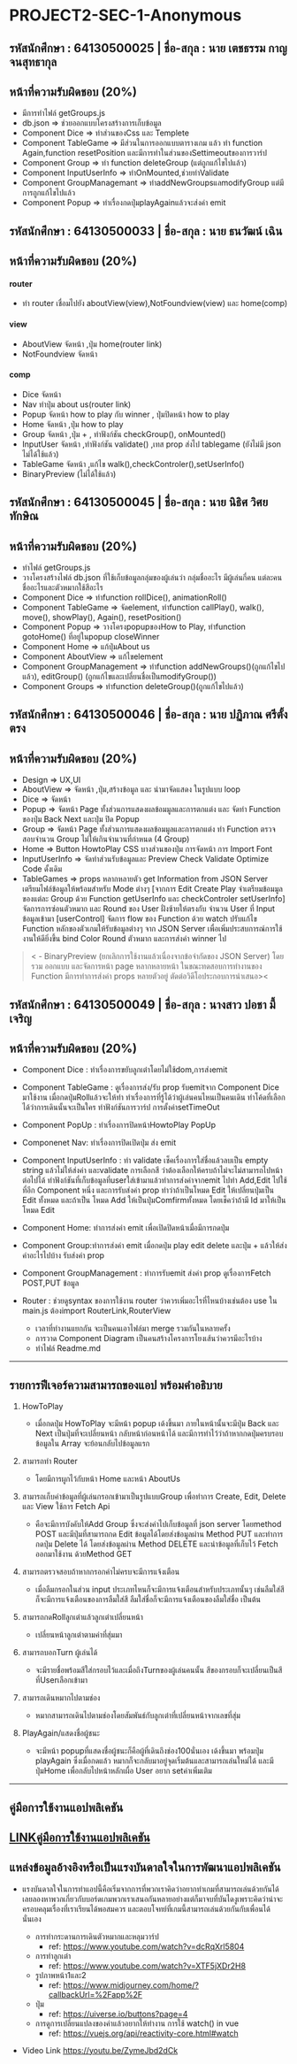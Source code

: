 # PROJECT2-SEC-1-Anonymous
## รหัสนักศึกษา : 64130500025 | ชื่อ-สกุล : นาย เตชธรรม กาญจนสุทธากุล
หน้าที่ความรับผิดชอบ (20%)
---
- มีการทำไฟล์ getGroups.js
- db.json => ช่วยออกแบบโครงสร้างการเก็บข้อมูล
- Component Dice => ทำส่วนของCss และ Templete
- Component TableGame => มีส่วนในการออกแบบตารางเกม แล้ว ทำ function Again,function resetPosition และมีการทำในส่วนของSettimeoutของการวาร์ป
- Component Group =>  ทำ function deleteGroup (แต่ถูกแก้ไขไปแล้ว)
- Component InputUserInfo => ทำOnMounted,ช่วยทำValidate
- Component GroupManagemant => ทำaddNewGroupsแลmodifyGroup แต่มีการถูกแก้ไขไปแล้ว
- Component Popup => ทำเรื่องกดปุ่มplayAgainแล้วจะส่งค่า emit

## รหัสนักศึกษา : 64130500033 | ชื่อ-สกุล : นาย ธนวัฒน์ เฉิน
หน้าที่ความรับผิดชอบ (20%)
---
 #### router 
- ทำ router เชื่อมไปยัง aboutView(view),NotFoundview(view) และ home(comp) <br>
#### view
- AboutView จัดหน้า ,ปุ่ม home(router link)
- NotFoundview จัดหน้า<br>
#### comp
- Dice จัดหน้า
- Nav ทำปุ่ม about us(router link)
- Popup จัดหน้า how to play กับ winner , ปุ่มปิดหน้า how to play
- Home จัดหน้า ,ปุ่ม how to play
- Group จัดหน้า ,ปุ่ม + , ทำฟังก์ชัน checkGroup(), onMounted()
- InputUser จัดหน้า ,ทำฟังก์ชัน  validate() ,เทส prop ส่งไป tablegame (ยังไม่มี json  ไม่ได้ใช้แล้ว)
- TableGame จัดหน้า ,แก้ไข walk(),checkControler(),setUserInfo()
- BinaryPreview (ไม่ได้ใช้แล้ว) 

## รหัสนักศึกษา : 64130500045 | ชื่อ-สกุล : นาย นิธิศ วิศยทักษิณ
หน้าที่ความรับผิดชอบ (20%)
---
- ทำไฟล์ getGroups.js
- วางโครงสร้างไฟล์ db.json ที่ใช้เก็บข้อมูลกลุ่มของผู้เล่นว่า กลุ่มชื่ออะไร มีผู้เล่นกี่คน แต่ละคนชื่ออะไรและตัวหมากใช้สีอะไร
- Component Dice => ทำfunction  rollDice(), animationRoll()
- Component TableGame => จัดelement, ทำfunction callPlay(), walk(), move(), showPlay(), Again(), resetPosition()
- Component Popup => วางโครงpopupของHow to Play, ทำfunction gotoHome() ที่อยู่ในpopup closeWinner	
- Component Home => แก้ปุ่มAbout us
- Component AboutView => แก้ไขelement
- Component GroupManagement => ทำfunction addNewGroups()(ถูกแก้ไขไปแล้ว), editGroup() (ถูกแก้ไขและเปลี่ยนชื่อเป็นmodifyGroup())
- Component Groups => ทำfunction deleteGroup()(ถูกแก้ไขไปแล้ว)


## รหัสนักศึกษา : 64130500046 | ชื่อ-สกุล : นาย ปฏิภาณ ศรีตั้งตรง
หน้าที่ความรับผิดชอบ (20%)
---
- Design => UX,UI
- AboutView => จัดหน้า ,ปุ่ม,สร้างข้อมูล และ นำมาจัดแสดง ในรูปแบบ loop
- Dice => จัดหน้า 
- Popup => จัดหน้า Page ทั้งส่วนการแสดงผลข้อมมูลและการตกแต่ง และ จัดทำ Function ของปุ่ม Back Next และปุ่ม ปิด Popup
- Group => จัดหน้า Page ทั้งส่วนการแสดงผลข้อมมูลและการตกแต่ง ทำ Function ตรวจสอบจำนวน Group ไม่ให้เกินจำนวนที่กำหนด (4 Group) 
- Home => Button HowtoPlay CSS บางส่วนของปุ่ม การจัดหน้า การ Import Font
- InputUserInfo => จัดทำส่วนรับข้อมูลและ Preview Check Validate Optimize Code ดั้งเดิม
- TableGames => props หลากหลายตัว get Information from JSON Server เตรียมไฟล์ข้อมูลให้พร้อมสำหรับ Mode ต่างๆ [จากการ Edit Create Play จำเตรียมข้อมมูลของแต่ละ Group ด้วย Function getUserInfo และ checkControler setUserInfo] จัดการการซ่อนตัวหมาก และ Round ของ User ฝั่งซ้ายให้ตรงกับ จำนวน User ที่ Input ข้อมูลเข้ามา [userControl] จัดการ flow ของ Function ด้วย watch ปรับแก้ไข Function หลักของตัวเกมให้รับข้อมูลต่างๆ จาก JSON Server เพื่อเพิ่มประสบการณ์การใช้งานให้ดียิ่งขึ้น bind Color Round ตัวหมาก และการส่งค่า winner ไป 
>< - BinaryPreview (ยกเลิกการใช้งานแล้วเนื่องจากข้อจำกัดของ JSON Server) โดยรวม ออกแบบ และจัดการหน้า page หลากหลายหน้า ในขณะทดสอบการทำงานของ Function มีการทำการส่งค่า props หลายตัวอยู่ ตัดต่อวิดีโอประกอบการนำเสนอ><


## รหัสนักศึกษา : 64130500049 | ชื่อ-สกุล : นางสาว ปอชา มี้เจริญ
หน้าที่ความรับผิดชอบ (20%)
---
- Component Dice : ทำเรื่องการขยับลูกเต๋าโดยไม่ใช้dom,การส่งemit

- Component TableGame : ดูเรื่องการส่ง/รับ prop รับemitจาก Component Dice มาใช้งาน เมื่อกดปุ่มRollแล้วจะให้ทำ ทำเรื่องการที่รู้ได้ว่าผู้เล่นคนไหนเป็นคนเดิน ทำโค้ดที่เลือกได้ว่าการเดินนั้นจะเป็นใคร ทำฟังก์ชันการวาร์ป การตั้งค่าsetTimeOut

- Component PopUp : ทำเรื่องการปิดหน้าHowtoPlay PopUp
- Componenet Nav: ทำเรื่องการปิดเปิดปุ่ม ส่ง emit
- Component InputUserInfo : ทำ validate เช็คเรื่องการใส่ชื่อแล้วลบเป็น empty string แล้วไม่ให้ส่งค่า และvalidate การเลือกสี ว่าต้องเลือกให้ครบถ้าไม่จะไม่สามารถไปหน้าต่อไปได้ ทำฟังก์ชันที่เก็บข้อมูลที่userใส่เข้ามาแล้วทำการส่งค่าจากemit ไปทำ Add,Edit ไปใช้ที่อีก Component หนึ่ง และการรับส่งค่า prop ทำว่าถ้าเป็นโหมด Edit ให้เปลี่ยนปุ่มเป็น Edit ทั้งหมด และถ้าเป็น โหมด Add ให้เป็นปุ่มComfirmทั้งหมด โดยเช็คว่าถ้ามี Id มาให้เป็น โหมด Edit

- Component Home: ทำการส่งค่า emit เพื่อเปิดปิดหน้าเมื่อมีการกดปุ่ม
- Component Group:ทำการส่งค่า emit เมื่อกดปุ่ม play edit delete และปุ่ม + แล้วให้ส่งค่าอะไรไปบ้าง รับส่งค่า prop
- Component GroupManagement : ทำการรับemit ส่งค่า prop ดูเรื่องการFetch POST,PUT ข้อมูล 

- Router : ช่วยดูsyntax ของการใช้งาน router ว่าควรเพิ่มอะไรที่ไหนบ้างเช่นต้อง use ใน main.js ต้องimport RouterLink,RouterView

	- เวลาที่ทำงานแยกกัน จะเป็นคนเอาไฟล์มา merge รวมกันในหลายครั้ง
	- การวาด Component Diagram เป็นคนสร้างโครงการโยงเส้นว่าควรมีอะไรบ้าง
	- ทำไฟล์ Readme.md

--- 
รายการฟีเจอร์ความสามารถของแอป พร้อมคำอธิบาย
---

1. HowToPlay
 	* เมื่อกดปุ่ม HowToPlay จะมีหน้า popup เด้งขึ้นมา ภายในหน้านั้นจะมีปุ่ม Back และ Next เป็นปุ่มที่จะเปลี่ยนหน้า กลับหน้าก่อนหน้าได้ และมีการทำไว้ว่าถ้าหากกดปุ่มครบรอบข้อมูลใน Array จะย้อนกลับไปข้อมูลแรก 

2. สามารถทำ Router
 	* โดยมีการผูกไว้กับหน้า Home และหน้า AboutUs

3. สามารถเก็บค่าข้อมูลที่ผู้เล่นกรอกเข้ามาเป็นรูปแบบGroup เพื่อทำการ Create, Edit, Delete และ View ใช้การ Fetch Api
	* คือจะมีการบังคับให้Add Group ซึ่งจะส่งค่าไปเก็บข้อมูลที่ json server โดยmethod POST และมีปุ่มที่สามารถกด Edit ข้อมูลได้โดยส่งข้อมูลผ่าน Method PUT และทำการกดปุ่ม Delete ได้ โดยส่งข้อมูลผ่าน Method DELETE และนำข้อมูลที่เก็บไว้ Fetch ออกมาใช้งาน ด้วยMethod GET

4. สามารถตรวจสอบถ้าหากกรอกค่าไม่ครบจะมีการแจ้งเตือน
    * เมื่อลืมกรอกในส่วน input ประเภทไหนก็จะมีการแจ้งเตือนสำหรับประเภทนั้นๆ เช่นลืมใส่สีก็จะมีการแจ้งเตือนของการลืมใส่สี ลืมใส่ชื่อก็จะมีการแจ้งเตือนของลืมใส่ชื่อ เป็นต้น

5. สามารถกดRollลูกเต๋าแล้วลูกเต๋าเปลี่ยนหน้า
    * เปลี่ยนหน้าลูกเต๋าตามค่าที่สุ่มมา

6. สามารถบอกTurn ผู้เล่นได้
    * จะมีรายชื่อพร้อมสีใส่กรอบไว้และเมื่อถึงTurnของผู้เล่นคนนั้น สีของกรอบก็จะเปลี่ยนเป็นสีที่Userเลือกเข้ามา
7. สามารถเดินหมากไปตามช่อง
    * หมากสามารถเดินไปตามช่องโดยสัมพันธ์กับลูกเต๋าที่เปลี่ยนหน้าจากเลขที่สุ่ม
8. PlayAgain/แสดงชื่อผู้ชนะ
    * จะมีหน้า popupที่แสดงชื่อผู้ชนะก็คือผู้ที่เดินถึงช่อง100นั่นเอง เด้งขึ้นมา พร้อมปุ่ม playAgain ซึ่งเมื่อกดแล้ว หมากก็จะกลับมาอยู่จุดเริ่มต้นและสามารถเล่นใหม่ได้ และมีปุ่มHome เพื่อกลับไปหน้าหลักเผื่อ User อยาก setค่าเพิ่มเติม


---
คู่มือการใช้งานแอปพลิเคชัน
---
[LINKคู่มือการใช้งานแอปพลิเคชัน](https://www.youtube.com/watch?v=ZymeJbd2dCk)
---
แหล่งข้อมูลอ้างอิงหรือเป็นแรงบันดาลใจในการพัฒนาแอปพลิเคชัน 
--
 * แรงบันดาลใจในการทำแอปนี้คือเริ่มจากการที่พวกเราคิดว่าอยากทำเกมที่สามารถเล่นด้วยกันได้ เลยลองหาพวกเกี่ยวกับบอร์ดเกมพวกเราเสนอกันหลายอย่างแต่ก็มาจบที่บันไดงูเพราะคิดว่าน่าจะครอบคลุมเรื่องที่เราเรียนได้พอสมควร และตอบโจทย์ที่เกมนี้สามารถเล่นด้วยกันกับเพื่อนได้นั่นเอง

    * การทำกระดานการเดินตัวหมากและหลุมวาร์ป
      * ref: https://www.youtube.com/watch?v=dcRqXrl5804
    * การทำลูกเต๋า
      * ref: https://www.youtube.com/watch?v=XTF5jXDr2H8
    * รูปภาพหน้า1และ2
      * ref: https://www.midjourney.com/home/?callbackUrl=%2Fapp%2F
    * ปุ่ม
      * ref: https://uiverse.io/buttons?page=4
    * การดูการเปลี่ยนแปลงของค่าแล้วอยากให้ทำงาน การใช้ watch() in vue
      * ref: https://vuejs.org/api/reactivity-core.html#watch

* Video Link
https://youtu.be/ZymeJbd2dCk











